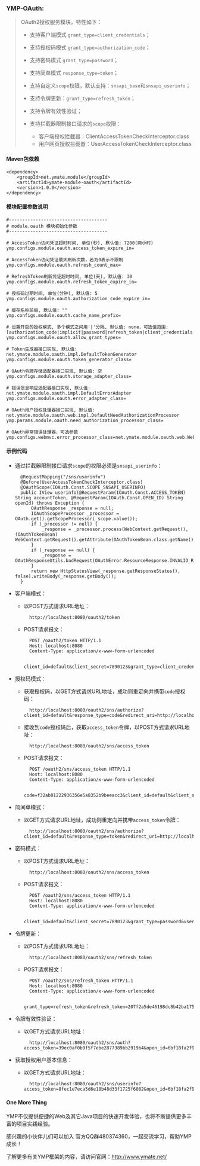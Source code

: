 ### YMP-OAuth:

> OAuth2授权服务模块，特性如下：
>
> - 支持客户端模式 `grant_type=client_credentials`；
> - 支持授权码模式 `grant_type=authorization_code`；
> - 支持密码模式 `grant_type=password`；
> - 支持简单模式 `response_type=token`；
> - 支持自定义`scope`权限，默认支持：`snsapi_base`和`snsapi_userinfo`；
> - 支持令牌更新：`grant_type=refresh_token`；
> - 支持令牌有效性验证；
> - 支持拦截器限制接口请求的`scope`权限：
>
>   - 客户端授权拦截器：ClientAccessTokenCheckInterceptor.class
>   - 用户网页授权拦截器：UserAccessTokenCheckInterceptor.class

#### Maven包依赖

    <dependency>
        <groupId>net.ymate.module</groupId>
        <artifactId>ymate-module-oauth</artifactId>
        <version>1.0.0</version>
    </dependency>

#### 模块配置参数说明

    #-------------------------------------
    # module.oauth 模块初始化参数
    #-------------------------------------
    
    # AccessToken访问凭证超时时间, 单位(秒), 默认值: 7200(两小时)
    ymp.configs.module.oauth.access_token_expire_in=
    
    # AccessToken访问凭证最大刷新次数，若为0表示不限制
    ymp.configs.module.oauth.refresh_count_max=
    
    # RefreshToken刷新凭证超时时间, 单位(天), 默认值: 30
    ymp.configs.module.oauth.refresh_token_expire_in=
    
    # 授权码过期时间, 单位(分钟), 默认值: 5
    ymp.configs.module.oauth.authorization_code_expire_in=
    
    # 缓存名称前缀, 默认值: ""
    ymp.configs.module.oauth.cache_name_prefix=
    
    # 设置开启的授权模式, 多个模式之间用'|'分隔, 默认值: none，可选值范围: [authorization_code|implicit|password|refresh_token|client_credentials|none]
    ymp.configs.module.oauth.allow_grant_types=
    
    # Token生成器接口实现, 默认值: net.ymate.module.oauth.impl.DefaultTokenGenerator
    ymp.configs.module.oauth.token_generator_class=
    
    # OAuth令牌存储适配器接口实现, 默认值: 空
    ymp.configs.module.oauth.storage_adapter_class=
    
    # 错误信息响应适配器接口实现, 默认值: net.ymate.module.oauth.impl.DefaultErrorAdapter
    ymp.configs.module.oauth.error_adapter_class=
    
    # OAuth用户授权处理器接口实现, 默认值: net.ymate.module.oauth.web.impl.DefaultNeedAuthorizationProcessor
    ymp.params.module.oauth.need_authorization_processor_class=
    
    # OAuth异常错误处理器，可选参数
    ymp.configs.webmvc.error_processor_class=net.ymate.module.oauth.web.WebErrorProcessor

#### 示例代码

- 通过拦截器限制接口请求`scope`的权限必须是`snsapi_userinfo`：

        @RequestMapping("/sns/userinfo")
        @Before(UserAccessTokenCheckInterceptor.class)
        @OAuthScope(IOAuth.Const.SCOPE_SNSAPI_USERINFO)
        public IView userinfo(@RequestParam(IOAuth.Const.ACCESS_TOKEN) String accountToken, @RequestParam(IOAuth.Const.OPEN_ID) String openId) throws Exception {
            OAuthResponse _response = null;
            IOAuthScopeProcessor _processor = OAuth.get().getScopeProcessor(_scope.value());
            if (_processor != null) {
                _response = _processor.process(WebContext.getRequest(), (OAuthTokenBean) WebContext.getRequest().getAttribute(OAuthTokenBean.class.getName()));
            }
            if (_response == null) {
                _response = OAuthResponseUtils.badRequest(OAuthError.ResourceResponse.INVALID_REQUEST);
            }
            return new HttpStatusView(_response.getResponseStatus(), false).writeBody(_response.getBody());
        }

- 客户端模式：

    - 以POST方式请求URL地址：

            http://localhost:8080/oauth2/token
    
    - POST请求报文：

            POST /oauth2/token HTTP/1.1
            Host: localhost:8080
            Content-Type: application/x-www-form-urlencoded
            
            client_id=default&client_secret=7890123&grant_type=client_credentials

- 授权码模式：

    - 获取授权码，以GET方式请求URL地址，成功则重定向并携带`code`授权码：

            http://localhost:8080/oauth2/sns/authorize?client_id=default&response_type=code&redirect_uri=http://localhost:8080/oauth2/sns/redirect&scope=snsapi_base&state=Helloworld

    - 接收到`code`授权码后，获取`access_token`令牌，以POST方式请求URL地址：

            http://localhost:8080/oauth2/sns/access_token
    
    - POST请求报文：

            POST /oauth2/sns/access_token HTTP/1.1
            Host: localhost:8080
            Content-Type: application/x-www-form-urlencoded

            code=f32ab01222936356e5a8352b9beeacc3&client_id=default&client_secret=7890123&grant_type=authorization_code&redirect_uri=http%3A%2F%2Flocalhost%3A8080%2Foauth2%2Fsns%2Fredirect

- 简间单模式：

    - 以GET方式请求URL地址，成功则重定向并携带`access_token`令牌：

            http://localhost:8080/oauth2/sns/authorize?client_id=default&response_type=token&redirect_uri=http://localhost:8080/oauth2/sns/redirect&scope=snsapi_base&state=Helloworld

- 密码模式：

    - 以POST方式请求URL地址：

            http://localhost:8080/oauth2/sns/access_token

    - POST请求报文：

            POST /oauth2/sns/access_token HTTP/1.1
            Host: localhost:8080
            Content-Type: application/x-www-form-urlencoded

            client_id=default&client_secret=7890123&grant_type=password&username=suninformation&password=8fa6adcdaa9e50635c5bf54eacfca83a&scope=snsapi_userinfo


- 令牌更新：

    - 以POST方式请求URL地址：

            http://localhost:8080/oauth2/sns/refresh_token

    - POST请求报文：

            POST /oauth2/sns/refresh_token HTTP/1.1
            Host: localhost:8080
            Content-Type: application/x-www-form-urlencoded

            grant_type=refresh_token&refresh_token=207f2a5de46198dc8b42ba175e75cac1&client_id=default&client_secret=7890123

- 令牌有效性验证：

    - 以GET方式请求URL地址：
    
            http://localhost:8080/oauth2/sns/auth?access_token=39ec0af0b9f5f7ebe2877389bb2919b4&open_id=6bf18fa2f9a136273fb90e58dff4a964


- 获取授权用户基本信息：

    - 以GET方式请求URL地址：

            http://localhost:8080/oauth2/sns/userinfo?access_token=8fec1e7eca5d6e18b48d33f1725f6082&open_id=6bf18fa2f9a136273fb90e58dff4a964

#### One More Thing

YMP不仅提供便捷的Web及其它Java项目的快速开发体验，也将不断提供更多丰富的项目实践经验。

感兴趣的小伙伴儿们可以加入 官方QQ群480374360，一起交流学习，帮助YMP成长！

了解更多有关YMP框架的内容，请访问官网：http://www.ymate.net/